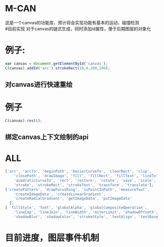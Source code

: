 # M-CAN
这是一个canvas的功能库，预计将会实现功能有基本的运动，碰撞检测<br/>
#目前实现
对于canvas的链式生成，同时添加id属性，便于后期图层的对象化<br/>
# 例子:
```javascript
var canvas = document.getElementById('canvas');
C(canvas).addId('arc').strokeRect(10,0,200,200);
```
对canvas进行快速重绘
------- 
# 例子
```javascript
C(canvas).rest();
```
绑定canvas上下文绘制的api
------- 
# ALL
```javascript
['arc', 'arcTo', 'beginPath', 'bezierCurveTo', 'clearRect', 'clip',
    'closePath', 'drawImage', 'fill', 'fillRect', 'fillText', 'lineTo', 'moveTo',
    'quadraticCurveTo', 'rect', 'restore', 'rotate', 'save', 'scale', 'setTransform',
    'stroke', 'strokeRect', 'strokeText', 'transform', 'translate'];
['createPattern', 'drawFocusRing', 'isPointInPath', 'measureText',
    'createImageData', 'createLinearGradient',
    'createRadialGradient', 'getImageData', 'putImageData'
  ];
[ 'fillStyle', 'font', 'globalAlpha', 'globalCompositeOperation',
    'lineCap', 'lineJoin', 'lineWidth', 'miterLimit', 'shadowOffsetX', 'shadowOffsetY',
    'shadowBlur', 'shadowColor', 'strokeStyle', 'textAlign', 'textBaseline'];
```
# 目前进度，图层事件机制
